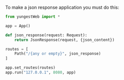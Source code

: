 To make a json response application you must do this:

```python 
from yungestWeb import *

app = App()

def json_response(request: Request):
    return JsonResponse(request, {json_content})

routes = [
    Path("/{any or empty}", json_response)
]

app.set_routes(routes)
app.run("127.0.0.1", 8080, app)
```